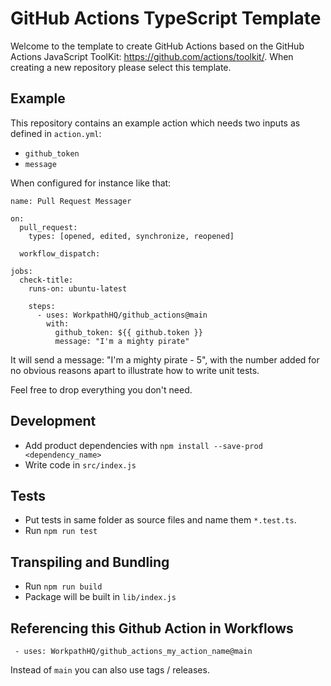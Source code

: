 # GitHub Actions TypeScript Template

Welcome to the template to create GitHub Actions based on the GitHub Actions JavaScript ToolKit: https://github.com/actions/toolkit/.
When creating a new repository please select this template.

## Example

This repository contains an example action which needs two inputs as defined in `action.yml`:

- `github_token`
- `message`

When configured for instance like that:

```
name: Pull Request Messager

on:
  pull_request:
    types: [opened, edited, synchronize, reopened]

  workflow_dispatch:

jobs:
  check-title:
    runs-on: ubuntu-latest

    steps:
      - uses: WorkpathHQ/github_actions@main
        with:
          github_token: ${{ github.token }}
          message: "I'm a mighty pirate"
```

It will send a message: "I'm a mighty pirate - 5", with the number added for no obvious reasons apart to illustrate how to write unit tests.

Feel free to drop everything you don't need.

## Development

- Add product dependencies with `npm install --save-prod <dependency_name>`
- Write code in `src/index.js`

## Tests

- Put tests in same folder as source files and name them `*.test.ts`.
- Run `npm run test`

## Transpiling and Bundling

- Run `npm run build`
- Package will be built in `lib/index.js`

## Referencing this Github Action in Workflows

```
 - uses: WorkpathHQ/github_actions_my_action_name@main
```

Instead of `main` you can also use tags / releases.
